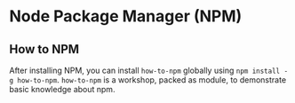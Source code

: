 # Node Package Manager (NPM)

## How to NPM
After installing NPM, you can install `how-to-npm` globally using `npm install -g how-to-npm`. `how-to-npm` is a workshop, packed as module, to demonstrate basic knowledge about npm.